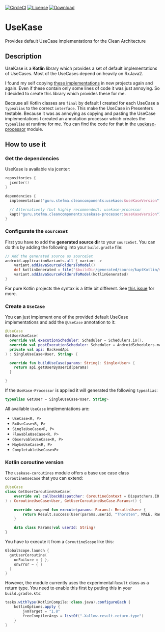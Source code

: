 [![CircleCI](https://img.shields.io/circleci/project/github/StefMa/UseKase.svg)](https://circleci.com/gh/StefMa/UseKase)
[![License](https://img.shields.io/badge/License-MIT-blue.svg)](https://opensource.org/licenses/MIT)
[![Download](https://api.bintray.com/packages/stefma/maven/UseKase/images/download.svg)](https://bintray.com/stefma/maven/UseKase/_latestVersion)

# UseKase
Provides default UseCase implementations for the Clean Architecture

## Description
UseKase is a **Kotlin** library which provides a set of default implementations of UseCases.
Most of the UseCases depend on heavily on RxJava2.

I found my self copying [these implementations](https://github.com/StefMa/UseKase/tree/master/usekase/src/main/java/guru/stefma/cleancomponents/usecase) in new projects again and again. Even if these contain only some lines of code it was just annoying. So I decided to create this library which provides these for me.

Because all Kotlin classes are `final` by default I created for each UseCase a `typealias` to the correct `interface`. This make the UseCase in Presenters testable. Because it was as annoying as copying and pasting the UseCase implementations I created an annotation processor which creates the `typealias` at runtime for me. You can find the code for that in the [usekase-processor](https://github.com/StefMa/UseKase/tree/master/usekase-processor) module.

## How to use it

### Get the dependencies
UseKase is available via jcenter:

```kotlin
repositories {
  jcenter()
}

dependencies {
  implementation("guru.stefma.cleancomponents:usekase:$useKaseVersion")

  // Alternatively (but highly recommended): usekase-processor
  kapt("guru.stefma.cleancomponents:usekase-processor:$useKaseVersion")
}
```

### Configurate the `sourceSet`
First you have to add the **generated source dir** to your `sourceSet`.
You can do this by adding the following into your `build.gradle` file:
```groovy
// Add the generated source as sourceSet
android.applicationVariants.all { variant ->
    variant.addJavaSourceFoldersToModel()
    def kotlinGenerated = file("$buildDir/generated/source/kaptKotlin/${variant.name}")
    variant.addJavaSourceFoldersToModel(kotlinGenerated)
}
```
For pure Kotlin projects the syntax is a little bit different. 
See [this issue](https://github.com/StefMa/UseKase/issues/1#issuecomment-378848103) for more.

### Create a `UseCase`
You can just implement one of the provided default UseCase implementations
and add the `@UseCase` annotation to it:
```kotlin
@UseCase
GetUserUseCase(
  override val executionScheduler: Scheduler = Schedulers.io(),
  override val postExecutionScheduler: Scheduler = AndroidSchedulers.mainThread(),
  private val api: BackendApi
) : SingleUseCase<User, String> {

  override fun buildUseCase(params: String): Single<User> {
    return api.getUserByUserId(params)
  }

}
```

If the `UseKase-Processor` is applied it will generated the following `typealias`:
```kotlin
typealias GetUser = SingleUseCase<User, String>
```

All available `UseCase` implementations are:
* `UseCase<R, P>`
* `RxUseCase<R, P>`
* `SingleUseCase<R, P>`
* `FlowableUseCase<R, P>`
* `ObservableUseCase<R, P>`
* `MaybeUseCase<R, P>`
* `CompletableUseCase<P>`

### Kotlin coroutine version
The `usekase-coroutines` module offers a base use case class `CoroutineUseCase` that you can extend:
```kotlin
@UseCase
class GetUserCoroutineUseCase(
    override val callbackDispatcher: CoroutineContext = Dispatchers.IO
) : CoroutineUseCase<User, GetUserCoroutineUseCase.Params>() {

    override suspend fun execute(params: Params): Result<User> {
        return Result.success(User(params.userId, "Thorsten", MALE, Random().nextInt(1000).toString()))
    }

    data class Params(val userId: String)
}
```

You have to execute it from a `CoroutineScope` like this:
```kotlin
GlobalScope.launch {
  getUserCoroutine(
    onFailure = { },
    onError = { }
  )
}
```

However, the module currently uses the experimental `Result` class as a return type. You need to enable this first
by putting this in your `build.gradle.kts`:
```groovy
tasks.withType(KotlinCompile::class.java).configureEach {
    kotlinOptions.apply {
        jvmTarget = "1.8"
        freeCompilerArgs = listOf("-Xallow-result-return-type")
    }
}
```